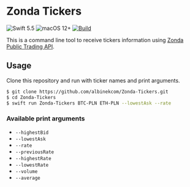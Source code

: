 # Zonda Tickers

![Swift 5.5](https://img.shields.io/badge/Swift-5.5-orange.svg)
![macOS 12+](https://img.shields.io/badge/macOS-12+-lightgrey.svg)
[![Build](https://github.com/albinekcom/Zonda-Tickers/actions/workflows/build.yml/badge.svg)](https://github.com/albinekcom/Zonda-Tickers/actions/workflows/build.yml)

This is a command line tool to receive tickers information using [Zonda Public Trading API](https://docs.zonda.exchange/reference).

## Usage

Clone this repository and run with ticker names and print arguments.

```bash
$ git clone https://github.com/albinekcom/Zonda-Tickers.git
$ cd Zonda-Tickers
$ swift run Zonda-Tickers BTC-PLN ETH-PLN --lowestAsk --rate
```

### Available print arguments

- `--highestBid`
- `--lowestAsk`
- `--rate`
- `--previousRate`
- `--highestRate`
- `--lowestRate`
- `--volume`
- `--average`
